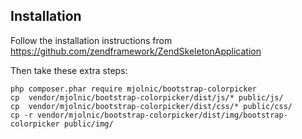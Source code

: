 
Installation
------------

Follow the installation instructions from https://github.com/zendframework/ZendSkeletonApplication

Then take these extra steps:
```
php composer.phar require mjolnic/bootstrap-colorpicker
cp  vendor/mjolnic/bootstrap-colorpicker/dist/js/* public/js/
cp  vendor/mjolnic/bootstrap-colorpicker/dist/css/* public/css/
cp -r vendor/mjolnic/bootstrap-colorpicker/dist/img/bootstrap-colorpicker public/img/
```

